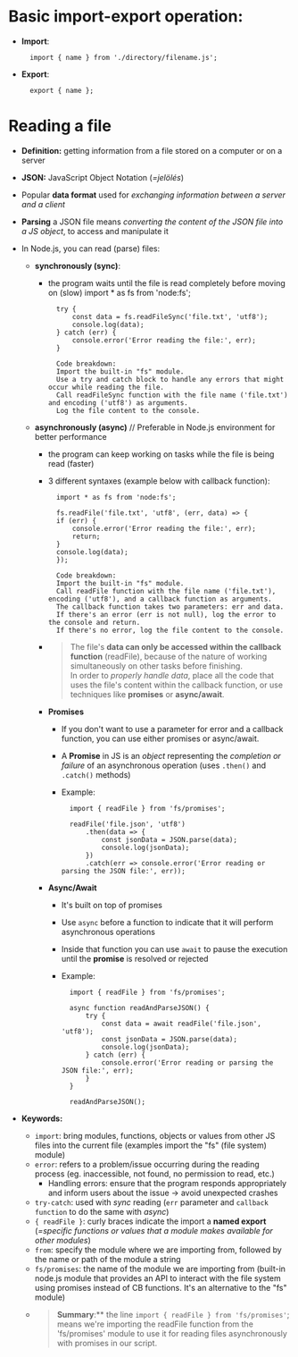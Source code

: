 # Basic import-export operation:
- **Import**:

        import { name } from './directory/filename.js';

- **Export**:

        export { name };

# Reading a file
- **Definition:** getting information from a file stored on a computer or on a server
- **JSON:** JavaScript Object Notation (*=jelölés*)
- Popular **data format** used for *exchanging information between a server and a client*
- **Parsing** a JSON file means *converting the content of the JSON file into a JS object*, to access and manipulate it


- In Node.js, you can read (parse) files:
    - **synchronously (sync)**:
        - the program waits until the file is read completely before moving on (slow)
                import * as fs from 'node:fs';

                try {
                    const data = fs.readFileSync('file.txt', 'utf8');
                    console.log(data);
                } catch (err) {
                    console.error('Error reading the file:', err);
                }

                Code breakdown:
                Import the built-in "fs" module.
                Use a try and catch block to handle any errors that might occur while reading the file.
                Call readFileSync function with the file name ('file.txt') and encoding ('utf8') as arguments.
                Log the file content to the console.

    - **asynchronously (async)** // Preferable in Node.js environment for better performance
        - the program can keep working on tasks while the file is being read (faster)
        - 3 different syntaxes (example below with callback function):

                import * as fs from 'node:fs';

                fs.readFile('file.txt', 'utf8', (err, data) => {
                if (err) {
                    console.error('Error reading the file:', err);
                    return;
                }
                console.log(data);
                });

                Code breakdown:
                Import the built-in "fs" module.
                Call readFile function with the file name ('file.txt'), encoding ('utf8'), and a callback function as arguments.
                The callback function takes two parameters: err and data.
                If there's an error (err is not null), log the error to the console and return.
                If there's no error, log the file content to the console.

        - > The file's **data can only be accessed within the callback function** (readFile), because of the nature of working simultaneously on other tasks before finishing.</br>
          > In order to *properly handle data*, place all the code that uses the file's content within the callback function, or use techniques like **promises** or **async/await**.

        - **Promises**
            - If you don't want to use a parameter for error and a callback function, you can use either promises or async/await.
            - A **Promise** in JS is an *object* representing the *completion or failure* of an asynchronous operation (uses `.then()` and `.catch()` methods)
            - Example:

                    import { readFile } from 'fs/promises';

                    readFile('file.json', 'utf8')
                        .then(data => {
                            const jsonData = JSON.parse(data);
                            console.log(jsonData);
                        })
                        .catch(err => console.error('Error reading or parsing the JSON file:', err));
        
        - **Async/Await**
            - It's built on top of promises
            - Use `async` before a function to indicate that it will perform asynchronous operations
            - Inside that function you can use `await` to pause the execution until the **promise** is resolved or rejected
            - Example:
            
                    import { readFile } from 'fs/promises';

                    async function readAndParseJSON() {
                        try {
                            const data = await readFile('file.json', 'utf8');
                            const jsonData = JSON.parse(data);
                            console.log(jsonData);
                        } catch (err) {
                            console.error('Error reading or parsing the JSON file:', err);
                        }
                    }

                    readAndParseJSON();

- **Keywords:**
    - `import`: bring modules, functions, objects or values from other JS files into the current file (examples import the "fs" (file system) module)
    - `error`: refers to a problem/issue occurring during the reading process (eg. inaccessible, not found, no permission to read, etc.)
        - Handling errors: ensure that the program responds appropriately and inform users about the issue -> avoid unexpected crashes
    - `try-catch`: used with *sync* reading (`err` parameter and `callback function` to do the same with *async*)
    - `{ readFile }`: curly braces indicate the import a **named export** (*=specific functions or values that a module makes available for other modules*)
    - `from`: specify the module where we are importing from, followed by the name or path of the module a string
    - `fs/promises`: the name of the module we are importing from (built-in node.js module that provides an API to interact with the file system using promises instead of CB functions. It's an alternative to the "fs" module)
    - > **Summary**:** the line `import { readFile } from 'fs/promises'`; means we're importing the readFile function from the 'fs/promises' module to use it for reading files asynchronously with promises in our script.